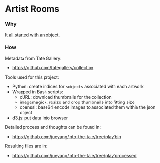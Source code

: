 Artist Rooms
============

### Why

[It all started with an object](https://github.com/jueyang/artist-rooms/blob/gh-pages/WHY.md).

### How

Metadata from Tate Gallery: 
- https://github.com/tategallery/collection

Tools used for this project:

- Python: create indices for `subjects` associated with each artwork
- Wrapped in Bash scripts:
  - cURL: download thumbnails for the collection
  - imagemagick: resize and crop thumbnails into fitting size
  - openssl: base64 encode images to associated them within the json object
- d3.js: put data into browser

Detailed process and thoughts can be found in:
- https://github.com/jueyang/into-the-tate/tree/play/bin

Resulting files are in:
- https://github.com/jueyang/into-the-tate/tree/play/processed
